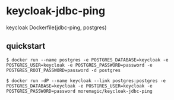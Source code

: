 # keycloak-jdbc-ping
keycloak Dockerfile(jdbc-ping, postgres)

## quickstart
```console
$ docker run --name postgres -e POSTGRES_DATABASE=keycloak -e POSTGRES_USER=keycloak -e POSTGRES_PASSWORD=password -e POSTGRES_ROOT_PASSWORD=password -d postgres

$ docker run -dP --name keycloak --link postgres:postgres -e POSTGRES_DATABASE=keycloak -e POSTGRES_USER=keycloak -e POSTGRES_PASSWORD=password moremagic/keycloak-jdbc-ping
```
